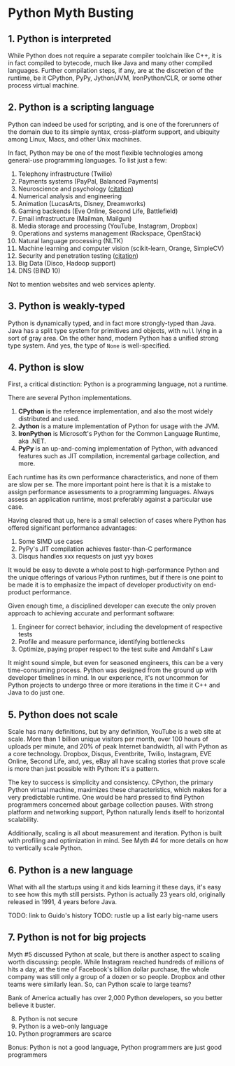 # Python Myth Busting

## 1. Python is interpreted

While Python does not require a separate compiler toolchain like C++,
it is in fact compiled to bytecode, much like Java and many other
compiled languages. Further compilation steps, if any, are at the
discretion of the runtime, be it CPython, PyPy, Jython/JVM,
IronPython/CLR, or some other process virtual machine.

## 2. Python is a scripting language

Python can indeed be used for scripting, and is one of the forerunners
of the domain due to its simple syntax, cross-platform support, and
ubiquity among Linux, Macs, and other Unix machines.

In fact, Python may be one of the most flexible technologies among
general-use programming languages. To list just a few:

  1. Telephony infrastructure (Twilio)
  2. Payments systems (PayPal, Balanced Payments)
  3. Neuroscience and psychology ([citation][neuroscience])
  4. Numerical analysis and engineering
  5. Animation (LucasArts, Disney, Dreamworks)
  6. Gaming backends (Eve Online, Second Life, Battlefield)
  7. Email infrastructure (Mailman, Mailgun)
  8. Media storage and processing (YouTube, Instagram, Dropbox)
  9. Operations and systems management (Rackspace, OpenStack)
  10. Natural language processing (NLTK)
  11. Machine learning and computer vision (scikit-learn, Orange, SimpleCV)
  12. Security and penetration testing ([citation][pentest])
  13. Big Data (Disco, Hadoop support)
  14. DNS (BIND 10)

Not to mention websites and web services aplenty.

[neuroscience]: http://www.frontiersin.org/neuroinformatics/researchtopics/Python_in_neuroscience/8
[pentest]: http://dirk-loss.de/python-tools.htm

## 3. Python is weakly-typed

Python is dynamically typed, and in fact more strongly-typed than
Java. Java has a split type system for primitives and objects, with
``null`` lying in a sort of gray area. On the other hand, modern
Python has a unified strong type system. And yes, the type of ``None``
is well-specified.

## 4. Python is slow

First, a critical distinction: Python is a programming language, not a
runtime.

There are several Python implementations.

  1. **CPython** is the reference implementation, and also the most widely
     distributed and used.
  2. **Jython** is a mature implementation of Python for usage with the JVM.
  3. **IronPython** is Microsoft's Python for the Common Language Runtime, aka .NET.
  4. **PyPy** is an up-and-coming implementation of Python, with advanced
     features such as JIT compilation, incremental garbage collection,
     and more.

Each runtime has its own performance characteristics, and none of them
are slow per se. The more important point here is that it is a mistake
to assign performance assessments to a programming languages. Always
assess an application runtime, most preferably against a particular
use case.

Having cleared that up, here is a small selection of cases where
Python has offered significant performance advantages:

  1. Some SIMD use cases
  2. PyPy's JIT compilation achieves faster-than-C performance
  3. Disqus handles xxx requests on just yyy boxes

It would be easy to devote a whole post to high-performance Python and
the unique offerings of various Python runtimes, but if there is one
point to be made it is to emphasize the impact of developer
productivity on end-product performance.

Given enough time, a disciplined developer can execute the only proven
approach to achieving accurate and performant software:

  1. Engineer for correct behavior, including the development of respective tests
  2. Profile and measure performance, identifying bottlenecks
  3. Optimize, paying proper respect to the test suite and Amdahl's Law

It might sound simple, but even for seasoned engineers, this can be a
very time-consuming process. Python was designed from the ground up
with developer timelines in mind. In our experience, it's not uncommon
for Python projects to undergo three or more iterations in the time it
C++ and Java to do just one.

## 5. Python does not scale

Scale has many definitions, but by any definition, YouTube is a web
site at scale. More than 1 billion unique visitors per month, over 100
hours of uploads per minute, and 20% of peak Internet bandwidth, all
with Python as a core technology. Dropbox, Disqus, Eventbrite, Twilio,
Instagram, EVE Online, Second Life, and, yes, eBay all have scaling
stories that prove scale is more than just possible with Python: it's
a pattern.

The key to success is simplicity and consistency. CPython, the primary
Python virtual machine, maximizes these characteristics, which makes
for a very predictable runtime. One would be hard pressed to find
Python programmers concerned about garbage collection pauses. With
strong platform and networking support, Python naturally lends itself
to horizontal scalability.

Additionally, scaling is all about measurement and iteration. Python
is built with profiling and optimization in mind. See Myth #4 for more
details on how to vertically scale Python.

## 6. Python is a new language

What with all the startups using it and kids learning it these days,
it's easy to see how this myth still persists. Python is actually 23
years old, originally released in 1991, 4 years before Java.

TODO: link to Guido's history
TODO: rustle up a list early big-name users

## 7. Python is not for big projects

Myth #5 discussed Python at scale, but there is another aspect to
scaling worth discussing: people. While Instagram reached hundreds of
millions of hits a day, at the time of Facebook's billion dollar
purchase, the whole company was still only a group of a dozen or so
people. Dropbox and other teams were similarly lean. So, can Python
scale to large teams?

Bank of America actually has over 2,000 Python developers, so you
better believe it buster.

8. Python is not secure
9. Python is a web-only language
10. Python programmers are scarce

Bonus: Python is not a good language, Python programmers are just good
programmers
